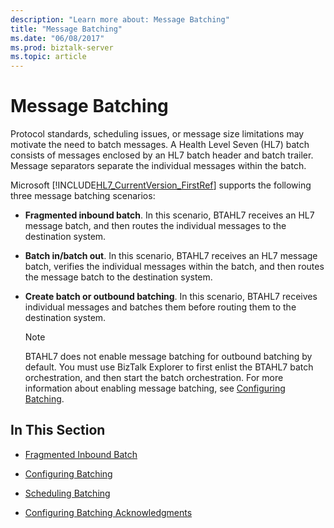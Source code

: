 ```yaml
---
description: "Learn more about: Message Batching"
title: "Message Batching"
ms.date: "06/08/2017"
ms.prod: biztalk-server
ms.topic: article
---
```

# Message Batching
Protocol standards, scheduling issues, or message size limitations may motivate the need to batch messages. A Health Level Seven (HL7) batch consists of messages enclosed by an HL7 batch header and batch trailer. Message separators separate the individual messages within the batch.  
  
 Microsoft [!INCLUDE[HL7_CurrentVersion_FirstRef](../../includes/hl7-currentversion-firstref-md.md)] supports the following three message batching scenarios:  
  
-   **Fragmented inbound batch**. In this scenario, BTAHL7 receives an HL7 message batch, and then routes the individual messages to the destination system.  
  
-   **Batch in/batch out**. In this scenario, BTAHL7 receives an HL7 message batch, verifies the individual messages within the batch, and then routes the message batch to the destination system.  
  
-   **Create batch or outbound batching**. In this scenario, BTAHL7 receives individual messages and batches them before routing them to the destination system.  
  
    > [!NOTE]
    >  BTAHL7 does not enable message batching for outbound batching by default. You must use BizTalk Explorer to first enlist the BTAHL7 batch orchestration, and then start the batch orchestration. For more information about enabling message batching, see [Configuring Batching](../../adapters-and-accelerators/accelerator-hl7/configuring-batching.md).  
  
## In This Section  
  
-   [Fragmented Inbound Batch](../../adapters-and-accelerators/accelerator-hl7/fragmented-inbound-batch.md)  
  
-   [Configuring Batching](../../adapters-and-accelerators/accelerator-hl7/configuring-batching.md)  
  
-   [Scheduling Batching](../../adapters-and-accelerators/accelerator-hl7/scheduling-batching.md)  
  
-   [Configuring Batching Acknowledgments](../../adapters-and-accelerators/accelerator-hl7/configuring-batching-acknowledgments.md)

